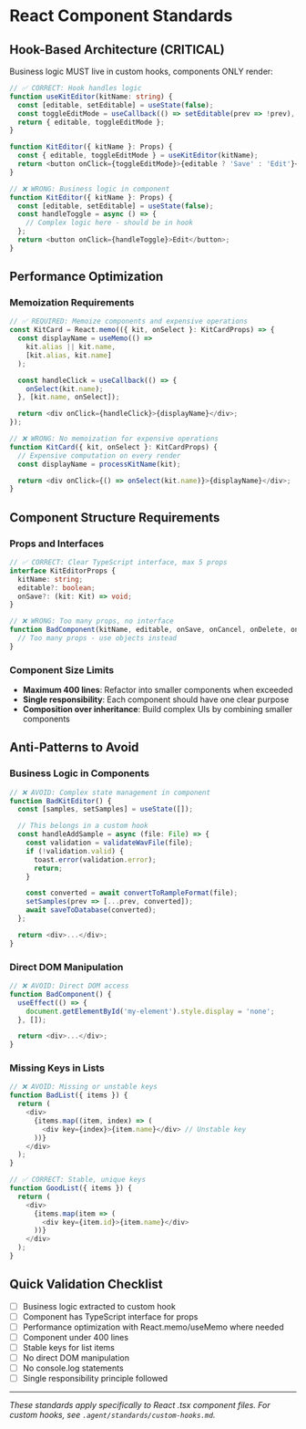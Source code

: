 # React Component Standards

## Hook-Based Architecture (CRITICAL)

Business logic MUST live in custom hooks, components ONLY render:

```typescript
// ✅ CORRECT: Hook handles logic
function useKitEditor(kitName: string) {
  const [editable, setEditable] = useState(false);
  const toggleEditMode = useCallback(() => setEditable(prev => !prev), []);
  return { editable, toggleEditMode };
}

function KitEditor({ kitName }: Props) {
  const { editable, toggleEditMode } = useKitEditor(kitName);
  return <button onClick={toggleEditMode}>{editable ? 'Save' : 'Edit'}</button>;
}

// ❌ WRONG: Business logic in component
function KitEditor({ kitName }: Props) {
  const [editable, setEditable] = useState(false);
  const handleToggle = async () => {
    // Complex logic here - should be in hook
  };
  return <button onClick={handleToggle}>Edit</button>;
}
```

## Performance Optimization

### Memoization Requirements
```typescript
// ✅ REQUIRED: Memoize components and expensive operations
const KitCard = React.memo(({ kit, onSelect }: KitCardProps) => {
  const displayName = useMemo(() =>
    kit.alias || kit.name,
    [kit.alias, kit.name]
  );

  const handleClick = useCallback(() => {
    onSelect(kit.name);
  }, [kit.name, onSelect]);

  return <div onClick={handleClick}>{displayName}</div>;
});

// ❌ WRONG: No memoization for expensive operations
function KitCard({ kit, onSelect }: KitCardProps) {
  // Expensive computation on every render
  const displayName = processKitName(kit);

  return <div onClick={() => onSelect(kit.name)}>{displayName}</div>;
}
```

## Component Structure Requirements

### Props and Interfaces
```typescript
// ✅ CORRECT: Clear TypeScript interface, max 5 props
interface KitEditorProps {
  kitName: string;
  editable?: boolean;
  onSave?: (kit: Kit) => void;
}

// ❌ WRONG: Too many props, no interface
function BadComponent(kitName, editable, onSave, onCancel, onDelete, onDuplicate, theme, user) {
  // Too many props - use objects instead
}
```

### Component Size Limits
- **Maximum 400 lines**: Refactor into smaller components when exceeded
- **Single responsibility**: Each component should have one clear purpose
- **Composition over inheritance**: Build complex UIs by combining smaller components

## Anti-Patterns to Avoid

### Business Logic in Components
```typescript
// ❌ AVOID: Complex state management in component
function BadKitEditor() {
  const [samples, setSamples] = useState([]);

  // This belongs in a custom hook
  const handleAddSample = async (file: File) => {
    const validation = validateWavFile(file);
    if (!validation.valid) {
      toast.error(validation.error);
      return;
    }

    const converted = await convertToRampleFormat(file);
    setSamples(prev => [...prev, converted]);
    await saveToDatabase(converted);
  };

  return <div>...</div>;
}
```

### Direct DOM Manipulation
```typescript
// ❌ AVOID: Direct DOM access
function BadComponent() {
  useEffect(() => {
    document.getElementById('my-element').style.display = 'none';
  }, []);

  return <div>...</div>;
}
```

### Missing Keys in Lists
```typescript
// ❌ AVOID: Missing or unstable keys
function BadList({ items }) {
  return (
    <div>
      {items.map((item, index) => (
        <div key={index}>{item.name}</div> // Unstable key
      ))}
    </div>
  );
}

// ✅ CORRECT: Stable, unique keys
function GoodList({ items }) {
  return (
    <div>
      {items.map(item => (
        <div key={item.id}>{item.name}</div>
      ))}
    </div>
  );
}
```

## Quick Validation Checklist

- [ ] Business logic extracted to custom hook
- [ ] Component has TypeScript interface for props
- [ ] Performance optimization with React.memo/useMemo where needed
- [ ] Component under 400 lines
- [ ] Stable keys for list items
- [ ] No direct DOM manipulation
- [ ] No console.log statements
- [ ] Single responsibility principle followed

---

*These standards apply specifically to React .tsx component files. For custom hooks, see `.agent/standards/custom-hooks.md`.*
